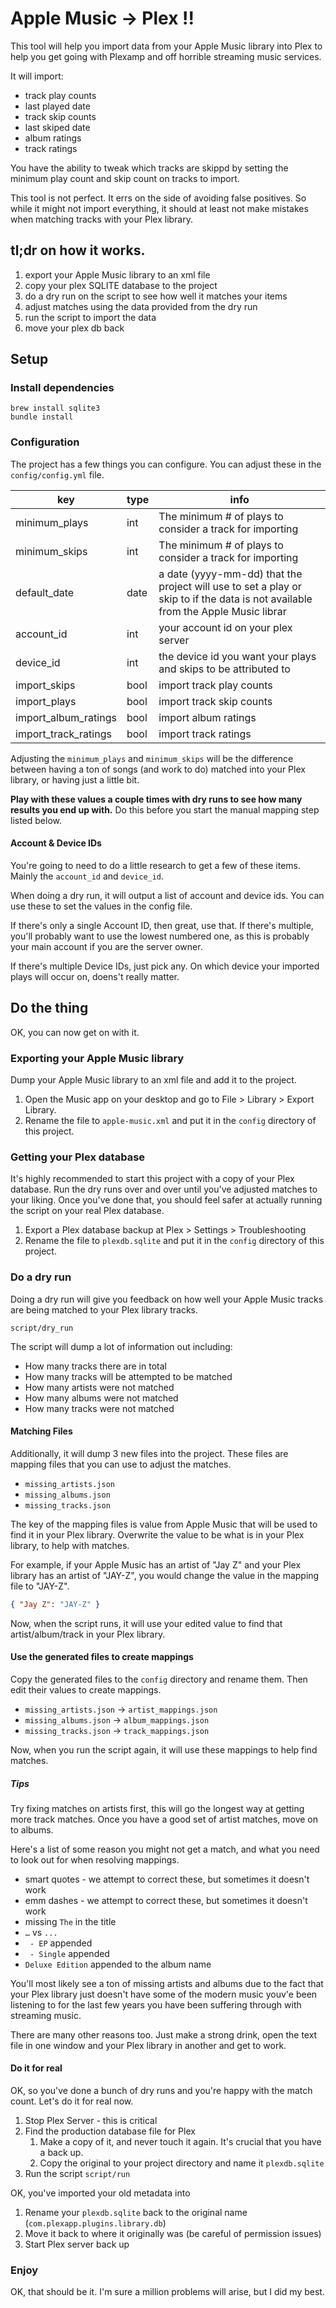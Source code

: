 # Apple Music -> Plex !!

This tool will help you import data from your Apple Music library into Plex to help you get going with Plexamp and off horrible streaming music services.

It will import:

- track play counts
- last played date
- track skip counts
- last skiped date
- album ratings
- track ratings

You have the ability to tweak which tracks are skippd by setting the minimum play count and skip count on tracks to import.

This tool is not perfect. It errs on the side of avoiding false positives. So while it might not import everything, it should at least not make mistakes when matching tracks with your Plex library.

## tl;dr on how it works.

1. export your Apple Music library to an xml file
1. copy your plex SQLITE database to the project
1. do a dry run on the script to see how well it matches your items
1. adjust matches using the data provided from the dry run
1. run the script to import the data
1. move your plex db back

## Setup

### Install dependencies

    brew install sqlite3
    bundle install

### Configuration

The project has a few things you can configure. You can adjust these in the `config/config.yml` file.

| key                  | type | info                                                                                                                            |
| -------------------- | ---- | ------------------------------------------------------------------------------------------------------------------------------- |
| minimum_plays        | int  | The minimum # of plays to consider a track for importing                                                                        |
| minimum_skips        | int  | The minimum # of plays to consider a track for importing                                                                        |
| default_date         | date | a date (yyyy-mm-dd) that the project will use to set a play or skip to if the data is not available from the Apple Music librar |
| account_id           | int  | your account id on your plex server                                                                                             |
| device_id            | int  | the device id you want your plays and skips to be attributed to                                                                 |
| import_skips         | bool | import track play counts                                                                                                        |
| import_plays         | bool | import track skip counts                                                                                                        |
| import_album_ratings | bool | import album ratings                                                                                                            |
| import_track_ratings | bool | import track ratings                                                                                                            |

Adjusting the `minimum_plays` and `minimum_skips` will be the difference between having a ton of songs (and work to do) matched into your Plex library, or having just a little bit.

**Play with these values a couple times with dry runs to see how many results you end up with.** Do this before you start the manual mapping step listed below.

#### Account & Device IDs

You're going to need to do a little research to get a few of these items. Mainly the `account_id` and `device_id`.

When doing a dry run, it will output a list of account and device ids. You can use these to set the values in the config file.

If there's only a single Account ID, then great, use that. If there's multiple, you'll probably want to use the lowest numbered one, as this is probably your main account if you are the server owner.

If there's multiple Device IDs, just pick any. On which device your imported plays will occur on, doens't really matter.

## Do the thing

OK, you can now get on with it.

### Exporting your Apple Music library

Dump your Apple Music library to an xml file and add it to the project.

1. Open the Music app on your desktop and go to File > Library > Export Library.
2. Rename the file to `apple-music.xml` and put it in the `config` directory of this project.

### Getting your Plex database

It's highly recommended to start this project with a copy of your Plex database. Run the dry runs over and over until you've adjusted matches to your liking. Once you've done that, you should feel safer at actually running the script on your real Plex database.

1. Export a Plex database backup at Plex > Settings > Troubleshooting
2. Rename the file to `plexdb.sqlite` and put it in the `config` directory of this project.

### Do a dry run

Doing a dry run will give you feedback on how well your Apple Music tracks are being matched to your Plex library tracks.

    script/dry_run

The script will dump a lot of information out including:

- How many tracks there are in total
- How many tracks will be attempted to be matched
- How many artists were not matched
- How many albums were not matched
- How many tracks were not matched

#### Matching Files

Additionally, it will dump 3 new files into the project. These files are mapping files that you can use to adjust the matches.

- `missing_artists.json`
- `missing_albums.json`
- `missing_tracks.json`

The key of the mapping files is value from Apple Music that will be used to find it in your Plex library. Overwrite the value to be what is in your Plex library, to help with matches.

For example, if your Apple Music has an artist of "Jay Z" and your Plex library has an artist of "JAY-Z", you would change the value in the mapping file to "JAY-Z".

```json
{ "Jay Z": "JAY-Z" }
```

Now, when the script runs, it will use your edited value to find that artist/album/track in your Plex library.

#### Use the generated files to create mappings

Copy the generated files to the `config` directory and rename them. Then edit their values to create mappings.

- `missing_artists.json` -> `artist_mappings.json`
- `missing_albums.json` -> `album_mappings.json`
- `missing_tracks.json` -> `track_mappings.json`

Now, when you run the script again, it will use these mappings to help find matches.

##### Tips

Try fixing matches on artists first, this will go the longest way at getting more track matches. Once you have a good set of artist matches, move on to albums.

Here's a list of some reason you might not get a match, and what you need to look out for when resolving mappings.

- smart quotes - we attempt to correct these, but sometimes it doesn't work
- emm dashes - we attempt to correct these, but sometimes it doesn't work
- missing `The` in the title
- `…` vs `...`
- ` - EP` appended
- ` - Single` appended
- `Deluxe Edition` appended to the album name

You'll most likely see a ton of missing artists and albums due to the fact that your Plex library just doesn't have some of the modern music youv'e been listening to for the last few years you have been suffering through with streaming music.

There are many other reasons too. Just make a strong drink, open the text file in one window and your Plex library in another and get to work.

#### Do it for real

OK, so you've done a bunch of dry runs and you're happy with the match count. Let's do it for real now.

1. Stop Plex Server - this is critical
1. Find the production database file for Plex
   1. Make a copy of it, and never touch it again. It's crucial that you have a back up.
   1. Copy the original to your project directory and name it `plexdb.sqlite`
1. Run the script `script/run`

OK, you've imported your old metadata into

1. Rename your `plexdb.sqlite` back to the original name (`com.plexapp.plugins.library.db`)
1. Move it back to where it originally was (be careful of permission issues)
1. Start Plex server back up

### Enjoy

OK, that should be it. I'm sure a million problems will arise, but I did my best.
